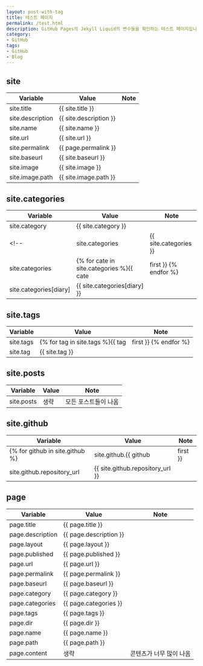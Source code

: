 ```yaml
---
layout: post-with-tag
title: 테스트 페이지
permalink: /test.html
description: GitHub Pages의 Jekyll Liquid의 변수들을 확인하는 테스트 페이지입니다.
category:
- GitHub
tags:
- GitHub
- Blog
---
```


site
---


|Variable|Value|Note|
|---|---|---|
|site.title|{{ site.title }}|  |
|site.description|{{ site.description }}|  |
|site.name|{{ site.name }}|  |
|site.url|{{ site.url }}|  |
|site.permalink|{{ page.permalink }}|  |
|site.baseurl|{{ site.baseurl }}|  |
|site.image|{{ site.image }}|  |
|site.image.path|{{ site.image.path }}|  |


site.categories
---


|Variable|Value|Note|
|---|---|---|
|site.category|{{ site.category }}|  |
<!-- |site.categories|{{ site.categories }}|  | -->
|site.categories|{% for cate in site.categories %}{{ cate | first }} {% endfor %}|  |
|site.categories[diary]|{{ site.categories[diary] }}|  |


site.tags
---


|Variable|Value|Note|
|---|---|---|
|site.tags|{% for tag in site.tags %}{{ tag | first }} {% endfor %}|  |
|site.tag|{{ site.tag }}|  |


site.posts
---


|Variable|Value|Note|
|---|---|---|
|site.posts|생략|모든 포스트들이 나옴|


site.github
---


|Variable|Value|Note|
|---|---|---|
{% for github in site.github %}|site.github.{{ github | first }}|  |  |{% endfor %}
|site.github.repository_url|{{ site.github.repository_url }}|  |


page
---


|Variable|Value|Note|
|---|---|---|
|page.title|{{ page.title }}|  |
|page.description|{{ page.description }}|  |
|page.layout|{{ page.layout }}|  |
|page.published|{{ page.published }}|  |
|page.url|{{ page.url }}|  |
|page.permalink|{{ page.permalink }}|  |
|page.baseurl|{{ page.baseurl }}|  |
|page.category|{{ page.category }}|  |
|page.categories|{{ page.categories }}|  |
|page.tags|{{ page.tags }}|  |
|page.dir|{{ page.dir }}|  |
|page.name|{{ page.name }}|  |
|page.path|{{ page.path }}|  |
|page.content|생략|콘텐츠가 너무 많이 나옴|
